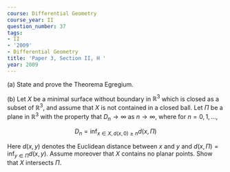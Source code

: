 ```yaml
---
course: Differential Geometry
course_year: II
question_number: 37
tags:
- II
- '2009'
- Differential Geometry
title: 'Paper 3, Section II, H '
year: 2009
---
```




(a) State and prove the Theorema Egregium.

(b) Let $X$ be a minimal surface without boundary in $\mathbb{R}^{3}$ which is closed as a subset of $\mathbb{R}^{3}$, and assume that $X$ is not contained in a closed ball. Let $\Pi$ be a plane in $\mathbb{R}^{3}$ with the property that $D_{n} \rightarrow \infty$ as $n \rightarrow \infty$, where for $n=0,1, \ldots$,

$$D_{n}=\inf _{x \in X, d(x, 0) \geqslant n} d(x, \Pi)$$

Here $d(x, y)$ denotes the Euclidean distance between $x$ and $y$ and $d(x, \Pi)=\inf _{y \in \Pi} d(x, y)$. Assume moreover that $X$ contains no planar points. Show that $X$ intersects $\Pi$.